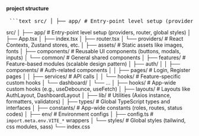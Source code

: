 
#### project structure

<pre> ```text src/ │ ├── app/ # Entry-point level setup (providers, router, global styles) │ ├── App.tsx │ ├── index.tsx │ ├── router.tsx │ └── providers/ # React Contexts, Zustand stores, etc. │ ├── assets/ # Static assets like images, fonts │ ├── components/ # Reusable UI components (buttons, modals, inputs) │ └── common/ # General shared components │ ├── features/ # Feature-based modules (scalable design pattern) │ ├── auth/ │ │ ├── components/ # Auth-related components │ │ ├── pages/ # Login, Register pages │ │ ├── services/ # API calls │ │ └── hooks/ # Feature-specific custom hooks │ └── dashboard/ │ └── ... │ ├── hooks/ # App-wide custom hooks (e.g., useDebounce, useFetch) │ ├── layouts/ # Layouts like AuthLayout, DashboardLayout │ ├── lib/ # Utilities (Axios instance, formatters, validators) │ ├── types/ # Global TypeScript types and interfaces │ ├── constants/ # App-wide constants (roles, routes, status codes) │ ├── env/ # Environment configs │ ├── config.ts # `import.meta.env.VITE_*` wrappers │ └── styles/ # Global styles (tailwind, css modules, sass) └── index.css ``` </pre>
src/
│
├── app/                    # Entry-point level setup (providers, router, global styles)
│   ├── App.tsx
│   ├── index.tsx
│   ├── router.tsx
│   └── providers/          # React Contexts, Zustand stores, etc.
│
├── assets/                 # Static assets like images, fonts
│
├── components/             # Reusable UI components (buttons, modals, inputs)
│   └── common/             # General shared components
│
├── features/               # Feature-based modules (scalable design pattern)
│   ├── auth/
│   │   ├── components/     # Auth-related components
│   │   ├── pages/          # Login, Register pages
│   │   ├── services/       # API calls
│   │   └── hooks/          # Feature-specific custom hooks
│   └── dashboard/
│       └── ...
│
├── hooks/                  # App-wide custom hooks (e.g., useDebounce, useFetch)
│
├── layouts/                # Layouts like AuthLayout, DashboardLayout
│
├── lib/                    # Utilities (Axios instance, formatters, validators)
│
├── types/                  # Global TypeScript types and interfaces
│
├── constants/              # App-wide constants (roles, routes, status codes)
│
├── env/                    # Environment configs
│   ├── config.ts           # `import.meta.env.VITE_*` wrappers
│
└── styles/                 # Global styles (tailwind, css modules, sass)
    └── index.css

